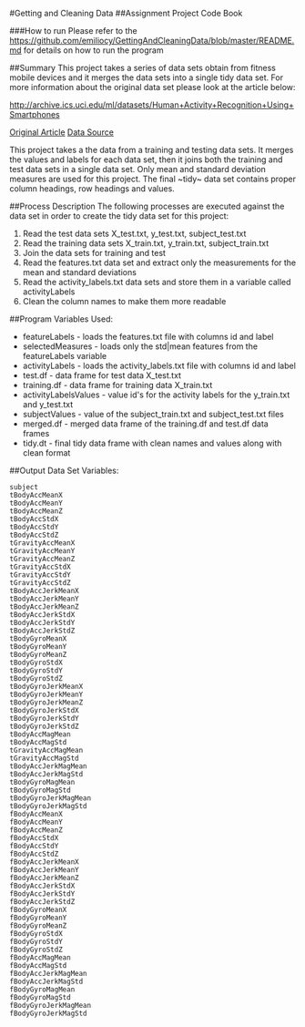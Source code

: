 #Getting and Cleaning Data
##Assignment Project Code Book 

###How to run
Please refer to the https://github.com/emiliocy/GettingAndCleaningData/blob/master/README.md for details on 
how to run the program

##Summary
This project takes a series of data sets obtain from fitness mobile devices and it merges the data sets into a single
tidy data set. For more information about the original data set please look at the article below:

http://archive.ics.uci.edu/ml/datasets/Human+Activity+Recognition+Using+Smartphones 

[Original Article](http://archive.ics.uci.edu/ml/datasets/Human+Activity+Recognition+Using+Smartphones)
[Data Source](https://d396qusza40orc.cloudfront.net/getdata%2Fprojectfiles%2FUCI%20HAR%20Dataset.zip) 

This project takes a the data from a training and testing data sets. It merges the values and labels for each data set, then it 
joins both the training and test data sets in a single data set. Only mean and standard deviation measures are used for this
project. The final ~tidy~ data set contains proper column headings, row headings and values.

##Process Description
The following processes are executed against the data set in order to create the tidy data set for this project:

1. Read the test data sets X_test.txt, y_test.txt, subject_test.txt
2. Read the training data sets X_train.txt, y_train.txt, subject_train.txt
3. Join the data sets for training and test
4. Read the features.txt data set and extract only the measurements for the mean and standard deviations
5. Read the activity_labels.txt data sets and store them in a variable called activityLabels
6. Clean the column names to make them more readable

##Program Variables Used:

* featureLabels - loads the features.txt file with columns id and label
* selectedMeasures - loads only the std|mean features from the featureLabels variable
* activityLabels - loads the activity_labels.txt file  with columns id and label
* test.df - data frame for test data X_test.txt
* training.df - data frame for training data X_train.txt
* activityLabelsValues - value id's for the activity labels for the y_train.txt and y_test.txt
* subjectValues - value of the subject_train.txt and subject_test.txt files
* merged.df - merged data frame of the training.df and test.df data frames
* tidy.dt - final tidy data frame with clean names and values along with clean format

##Output Data Set Variables:
~~~
subject	
tBodyAccMeanX	
tBodyAccMeanY	
tBodyAccMeanZ	
tBodyAccStdX	
tBodyAccStdY	
tBodyAccStdZ	
tGravityAccMeanX	
tGravityAccMeanY	
tGravityAccMeanZ	
tGravityAccStdX	
tGravityAccStdY	
tGravityAccStdZ	
tBodyAccJerkMeanX	
tBodyAccJerkMeanY	
tBodyAccJerkMeanZ	
tBodyAccJerkStdX	
tBodyAccJerkStdY	
tBodyAccJerkStdZ	
tBodyGyroMeanX	
tBodyGyroMeanY	
tBodyGyroMeanZ	
tBodyGyroStdX	
tBodyGyroStdY	
tBodyGyroStdZ	
tBodyGyroJerkMeanX	
tBodyGyroJerkMeanY	
tBodyGyroJerkMeanZ	
tBodyGyroJerkStdX	
tBodyGyroJerkStdY	
tBodyGyroJerkStdZ	
tBodyAccMagMean	
tBodyAccMagStd	
tGravityAccMagMean	
tGravityAccMagStd	
tBodyAccJerkMagMean	
tBodyAccJerkMagStd	
tBodyGyroMagMean	
tBodyGyroMagStd	
tBodyGyroJerkMagMean	
tBodyGyroJerkMagStd	
fBodyAccMeanX	
fBodyAccMeanY	
fBodyAccMeanZ	
fBodyAccStdX	
fBodyAccStdY	
fBodyAccStdZ	
fBodyAccJerkMeanX	
fBodyAccJerkMeanY	
fBodyAccJerkMeanZ	
fBodyAccJerkStdX	
fBodyAccJerkStdY	
fBodyAccJerkStdZ	
fBodyGyroMeanX	
fBodyGyroMeanY	
fBodyGyroMeanZ	
fBodyGyroStdX	
fBodyGyroStdY	
fBodyGyroStdZ	
fBodyAccMagMean	
fBodyAccMagStd	
fBodyAccJerkMagMean	
fBodyAccJerkMagStd	
fBodyGyroMagMean	
fBodyGyroMagStd	
fBodyGyroJerkMagMean	
fBodyGyroJerkMagStd
~~~
